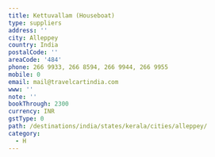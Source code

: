 ```yaml
---
title: Kettuvallam (Houseboat)
type: suppliers
address: ''
city: Alleppey
country: India
postalCode: ''
areaCode: '484'
phone: 266 9933, 266 8594, 266 9944, 266 9955
mobile: 0
email: mail@travelcartindia.com
www: ''
note: ''
bookThrough: 2300
currency: INR
gstType: 0
path: /destinations/india/states/kerala/cities/alleppey/
category:
  - H
---
```


